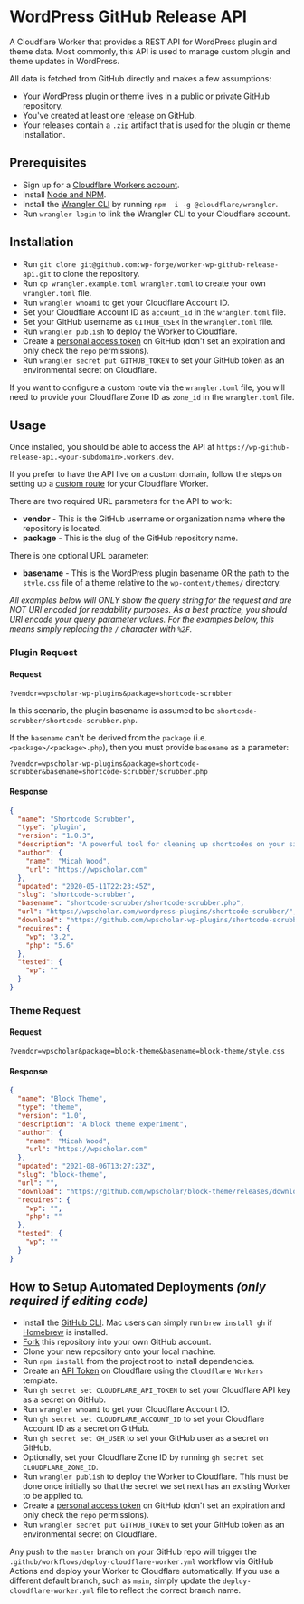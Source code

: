 # WordPress GitHub Release API

A Cloudflare Worker that provides a REST API for WordPress plugin and theme data. Most commonly, this API is used to manage custom plugin and theme updates in WordPress.

All data is fetched from GitHub directly and makes a few assumptions:

- Your WordPress plugin or theme lives in a public or private GitHub repository.
- You've created at least one [release](https://docs.github.com/en/github/administering-a-repository/releasing-projects-on-github/managing-releases-in-a-repository#creating-a-release) on GitHub.
- Your releases contain a `.zip` artifact that is used for the plugin or theme installation.

## Prerequisites

- Sign up for a [Cloudflare Workers account](https://dash.cloudflare.com/sign-up/workers).
- Install [Node and NPM](https://nodejs.org/en/download/).
- Install the [Wrangler CLI](https://developers.cloudflare.com/workers/cli-wrangler/install-update) by running `npm 
  i -g @cloudflare/wrangler`.
- Run `wrangler login` to link the Wrangler CLI to your Cloudflare account.

## Installation

- Run `git clone git@github.com:wp-forge/worker-wp-github-release-api.git` to clone the repository.
- Run `cp wrangler.example.toml wrangler.toml` to create your own `wrangler.toml` file.
- Run `wrangler whoami` to get your Cloudflare Account ID.
- Set your Cloudflare Account ID as `account_id` in the `wrangler.toml` file.
- Set your GitHub username as `GITHUB_USER` in the `wrangler.toml` file.
- Run `wrangler publish` to deploy the Worker to Cloudflare.
- Create a [personal access token](https://github.com/settings/tokens) on GitHub (don't set an expiration and only
  check the `repo` permissions).
- Run `wrangler secret put GITHUB_TOKEN` to set your GitHub token as an environmental secret on Cloudflare.

If you want to configure a custom route via the `wrangler.toml` file, you will need to provide your Cloudflare Zone 
ID as `zone_id` in the `wrangler.toml` file.

## Usage

Once installed, you should be able to access the API at `https://wp-github-release-api.<your-subdomain>.workers.dev`.

If you prefer to have the API live on a custom domain, follow the steps on setting up a [custom route](https://developers.cloudflare.com/workers/platform/routes) for your 
Cloudflare Worker.

There are two required URL parameters for the API to work:

- **vendor** - This is the GitHub username or organization name where the repository is located.
- **package** - This is the slug of the GitHub repository name.

There is one optional URL parameter:

- **basename** - This is the WordPress plugin basename OR the path to the `style.css` file of a theme relative to 
  the `wp-content/themes/` directory.

_All examples below will ONLY show the query string for the request and are NOT URI encoded for readability purposes. 
As a best practice, you should URI encode your query parameter values. For the examples below, this means simply 
replacing the `/` character with `%2F`._

### Plugin Request

#### Request
```text
?vendor=wpscholar-wp-plugins&package=shortcode-scrubber
```

In this scenario, the plugin basename is assumed to be `shortcode-scrubber/shortcode-scrubber.php`. 

If the `basename` can't be derived from the `package` (i.e. `<package>/<package>.php`), then you must provide 
`basename` 
as a parameter:

```text
?vendor=wpscholar-wp-plugins&package=shortcode-scrubber&basename=shortcode-scrubber/scrubber.php
```

#### Response
```json
{
  "name": "Shortcode Scrubber",
  "type": "plugin",
  "version": "1.0.3",
  "description": "A powerful tool for cleaning up shortcodes on your site and confidently managing plugins and themes that use shortcodes.",
  "author": {
    "name": "Micah Wood",
    "url": "https://wpscholar.com"
  },
  "updated": "2020-05-11T22:23:45Z",
  "slug": "shortcode-scrubber",
  "basename": "shortcode-scrubber/shortcode-scrubber.php",
  "url": "https://wpscholar.com/wordpress-plugins/shortcode-scrubber/",
  "download": "https://github.com/wpscholar-wp-plugins/shortcode-scrubber/releases/download/1.0.3/shortcode-scrubber.zip",
  "requires": {
    "wp": "3.2",
    "php": "5.6"
  },
  "tested": {
    "wp": ""
  }
}
```

### Theme Request

#### Request
```text
?vendor=wpscholar&package=block-theme&basename=block-theme/style.css
```

#### Response
```json
{
  "name": "Block Theme",
  "type": "theme",
  "version": "1.0",
  "description": "A block theme experiment",
  "author": {
    "name": "Micah Wood",
    "url": "https://wpscholar.com"
  },
  "updated": "2021-08-06T13:27:23Z",
  "slug": "block-theme",
  "url": "",
  "download": "https://github.com/wpscholar/block-theme/releases/download/1.0/block-theme.zip",
  "requires": {
    "wp": "",
    "php": ""
  },
  "tested": {
    "wp": ""
  }
}
```

## How to Setup Automated Deployments *(only required if editing code)*

- Install the [GitHub CLI](https://github.com/cli/cli#installation). Mac users can simply run `brew install gh` if
  [Homebrew](https://brew.sh/) is installed.
- [Fork](https://docs.github.com/en/get-started/quickstart/fork-a-repo) this repository into your own GitHub account.
- Clone your new repository onto your local machine.
- Run `npm install` from the project root to install dependencies.
- Create an [API Token](https://dash.cloudflare.com/profile/api-tokens) on Cloudflare using the `Cloudflare Workers` 
  template.
- Run `gh secret set CLOUDFLARE_API_TOKEN` to set your Cloudflare API key as a secret on GitHub.
- Run `wrangler whoami` to get your Cloudflare Account ID.
- Run `gh secret set CLOUDFLARE_ACCOUNT_ID` to set your Cloudflare Account ID as a secret on GitHub.
- Run `gh secret set GH_USER` to set your GitHub user as a secret on GitHub.
- Optionally, set your Cloudflare Zone ID by running `gh secret set CLOUDFLARE_ZONE_ID`.
- Run `wrangler publish` to deploy the Worker to Cloudflare. This must be done once initially so that the secret we 
  set next has an existing Worker to be applied to.
- Create a [personal access token](https://github.com/settings/tokens) on GitHub (don't set an expiration and only 
  check the `repo` permissions).
- Run `wrangler secret put GITHUB_TOKEN` to set your GitHub token as an environmental secret on Cloudflare.

Any push to the `master` branch on your GitHub repo will trigger the `.github/workflows/deploy-cloudflare-worker.yml` 
workflow via GitHub Actions and deploy your Worker to Cloudflare automatically. If you use a different default branch, 
such as `main`, simply update the `deploy-cloudflare-worker.yml` file to reflect the correct branch name.
